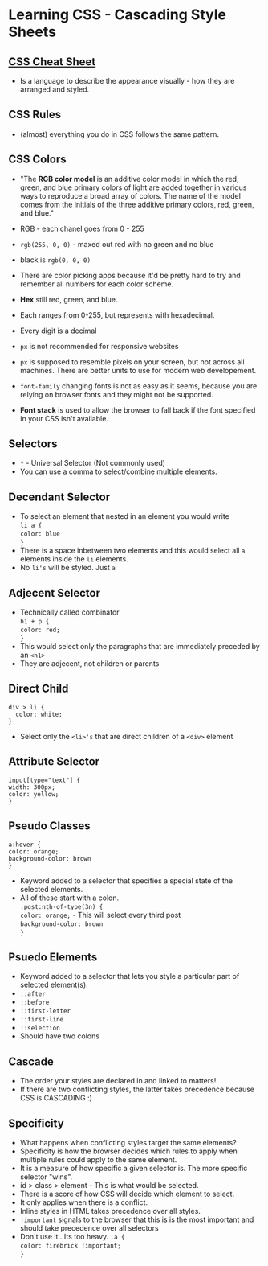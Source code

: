 # Learning CSS - Cascading Style Sheets

## [CSS Cheat Sheet](https://htmlcheatsheet.com/css/)
- Is a language to describe the appearance visually - how they are arranged and styled.

## CSS Rules
  - (almost) everything you do in CSS follows the same pattern.

## CSS Colors
  - "The **RGB color model** is an additive color model in which the red, green, and blue primary colors of light are added together in various ways to reproduce a broad array of colors. The name of the model comes from the initials of the three additive primary colors, red, green, and blue."
  - RGB - each chanel goes from 0 - 255
  - `rgb(255, 0, 0)` - maxed out red with no green and no blue
  - black is `rgb(0, 0, 0)`
  - There are color picking apps because it'd be pretty hard to try and remember all numbers for each color scheme.
  - **Hex** still red, green, and blue.
  - Each ranges from 0-255, but represents with hexadecimal.
  - Every digit is a decimal

  - `px` is not recommended for responsive websites
  - `px` is supposed to resemble pixels on your screen, but not across all machines. There are better units to use for modern web developement.
  - `font-family` changing fonts is not as easy as it seems, because you are relying on browser fonts and they might not be supported.
  - **Font stack** is used to allow the browser to fall back if the font specified in your CSS isn't available.

  ## Selectors
  - `*` - Universal Selector (Not commonly used)
  - You can use a comma to select/combine multiple elements.

  ## Decendant Selector
  - To select an element that nested in an element you would write <br>
  `li a {`<br>
    `color: blue`<br>
  `}`<br>
  - There is a space inbetween two elements and this would select all `a` elements inside the `li` elements.
  - No `li's` will be styled. Just `a`

  ## Adjecent Selector
  - Technically called combinator<br>
    `h1 + p {`<br>
       `color: red;`<br>
    `}`<br>
  - This would select only the paragraphs that are immediately preceded by an `<h1>`
  - They are adjecent, not children or parents

  ## Direct Child
    div > li {
      color: white;
    }
  - Select only the `<li>'s` that are direct children of a `<div>` element<br>

  ## Attribute Selector
  `input[type="text"] {`<br>
    `width: 300px;`<br>
    `color: yellow;`<br>
  `}`<br>

  ## Pseudo Classes
  `a:hover {`<br>
    `color: orange;`<br>
    `background-color: brown`<br>
  `}`<br>
  - Keyword  added to a selector that specifies a special state of the selected elements.
  - All of these start with a colon.<br>
  `.post:nth-of-type(3n) {`<br>
    `color: orange;`    - This will select every third post<br>
    `background-color: brown`<br>
  `}`<br>

  ## Psuedo Elements
  - Keyword added to a selector that lets you style a particular part of selected element(s).
  - `::after`
  - `::before`
  - `::first-letter`
  - `::first-line`
  - `::selection`
  - Should have two colons

  ## Cascade
  - The order your styles are declared in and linked to matters!
  - If there are two conflicting styles, the latter takes precedence because CSS is CASCADING :)

  ## Specificity
  - What happens when conflicting styles target the same elements?
  - Specificity is how the browser decides which rules to apply when multiple rules could apply to the same element.
  - It is a measure of how specific a given selector is. The more specific selector "wins".
  - id > class > element - This is what would be selected.
  - There is a score of how CSS will decide which element to select.
  - It only applies when there is a conflict.
  - Inline styles in HTML takes precedence over all styles.
  - `!important` signals to the browser that this is is the most important and should take precedence over all selectors <br>
  - Don't use it.. Its too heavy.
    `.a {`<br>
      `color: firebrick !important;`<br>
    `}`<br>